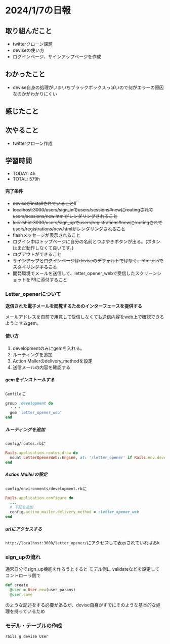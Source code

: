 # 2024/1/7の日報

## 取り組んだこと
- twitterクローン課題
- deviseの使い方
- ログインページ、サインアップページを作成


## わかったこと
- devise自身の処理がいまいちブラックボックスっぽいので何がエラーの原因なのかがわかりにくい


## 感じたこと




## 次やること
- twitterクローン作成


## 学習時間
- TODAY: 4h
- TOTAL: 579h



#### 完了条件

- ~~deviseがinstallされていること~~ll``
- ~~localhost:3000/users/sign_inでusers/sessions#newにroutingされてusers/sessions/new.htmlがレンダリングされること~~
- ~~localshot:3000/users/sign_upでusers/registrations#newにroutingされてusers/registrations/new.htmlがレンダリングされること~~
- flashメッセージが表示されること
- ログイン中はトップページに自分の名前とつぶやきボタンが出る。(ボタンはまだ動作しなくて良いです。)
- ログアウトができること
- ~~サインアップとログインページはdeviseのデフォルトではなく、html,cssでスタイリングすること~~
- 開発環境でメールを送信して、letter_opener_webで受信したスクリーンショットをPRに添付すること

### Letter_openerについて
**送信された電子メールを閲覧するためのインターフェースを提供する**

メールアドレスを自前で用意して受信しなくても送信内容をweb上で確認できるようにするgem。

#### 使い方
1. developmentのみにgemを入れる。
2. ルーティングを追加
3. Action Mailerのdelivery_methodを設定
4. 送信メールの内容を確認する

##### gemをインストールする

``Gemfile``に
```ruby
group :development do
  ・・・
  gem 'letter_opener_web'
end
```

##### ルーティングを追加

``config/routes.rb``に
```ruby
Rails.application.routes.draw do
  mount LetterOpenerWeb::Engine, at: '/letter_opener' if Rails.env.development?
end
```

##### Action Mailerの設定

``config/environments/development.rb``に
```ruby
Rails.application.configure do
  ...
  # 下記を追加
  config.action_mailer.delivery_method = :letter_opener_web
end
```

##### urlにアクセスする
``http://localhost:3000/letter_opener/``にアクセスして表示されていればおk



### sign_upの流れ
通常自分でsign_up機能を作ろうとすると
モデル側に
validateなどを設定して
コントローラ側で
```ruby
def create
  @user = User.new(user_params)
  @user.save
```
のような記述をする必要があるが、devise自身がすでにそのような基本的な処理を持っているため

### モデル・テーブルの作成
``rails g devise User``

